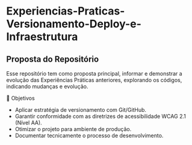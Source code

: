 # Experiencias-Praticas-Versionamento-Deploy-e-Infraestrutura

## Proposta do Repositório

Esse repositório tem como proposta principal, informar e demonstrar a evolução das Experiências Práticas anteriores, explorando os códigos, indicando mudanças e evolução.

🎯 Objetivos
- Aplicar estratégia de versionamento com Git/GitHub.
- Garantir conformidade com as diretrizes de acessibilidade WCAG 2.1 (Nível AA).
- Otimizar o projeto para ambiente de produção.
- Documentar tecnicamente o processo de desenvolvimento.
